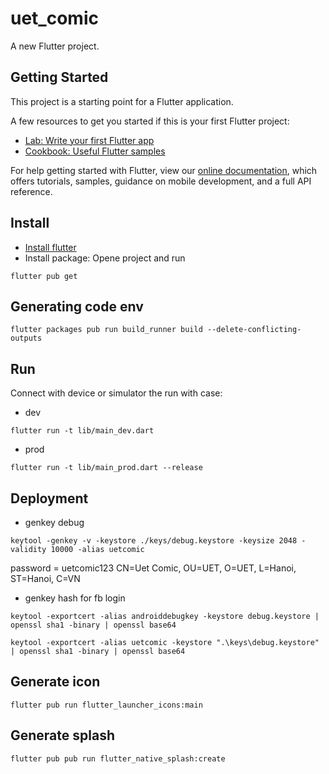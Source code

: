 # uet_comic

A new Flutter project.

## Getting Started

This project is a starting point for a Flutter application.

A few resources to get you started if this is your first Flutter project:

- [Lab: Write your first Flutter app](https://flutter.dev/docs/get-started/codelab)
- [Cookbook: Useful Flutter samples](https://flutter.dev/docs/cookbook)

For help getting started with Flutter, view our
[online documentation](https://flutter.dev/docs), which offers tutorials,
samples, guidance on mobile development, and a full API reference.

## Install
- [Install flutter](https://flutter.dev/docs/get-started/install)
- Install package: Opene project and run
```
flutter pub get
```

## Generating code env
```
flutter packages pub run build_runner build --delete-conflicting-outputs
```

## Run
Connect with device or simulator the run with case:
- dev
```
flutter run -t lib/main_dev.dart
```
- prod
```
flutter run -t lib/main_prod.dart --release
```

## Deployment
- genkey debug
```
keytool -genkey -v -keystore ./keys/debug.keystore -keysize 2048 -validity 10000 -alias uetcomic
```
password = uetcomic123
CN=Uet Comic, OU=UET, O=UET, L=Hanoi, ST=Hanoi, C=VN
- genkey hash for fb login
```
keytool -exportcert -alias androiddebugkey -keystore debug.keystore | openssl sha1 -binary | openssl base64
```
```
keytool -exportcert -alias uetcomic -keystore ".\keys\debug.keystore" | openssl sha1 -binary | openssl base64
```
## Generate icon
```
flutter pub run flutter_launcher_icons:main
```
## Generate splash
```
flutter pub pub run flutter_native_splash:create
```
